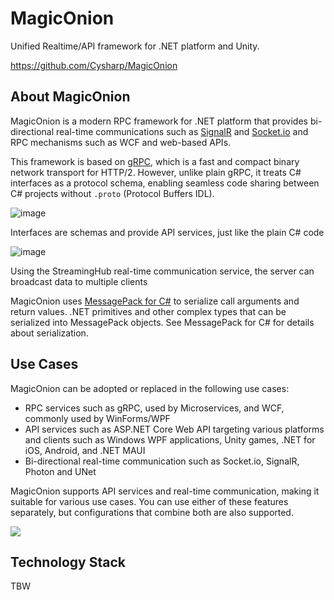 # MagicOnion

Unified Realtime/API framework for .NET platform and Unity.

https://github.com/Cysharp/MagicOnion

## About MagicOnion

MagicOnion is a modern RPC framework for .NET platform that provides bi-directional real-time communications such as [SignalR](https://github.com/aspnet/AspNetCore/tree/master/src/SignalR) and [Socket.io](https://socket.io/) and RPC mechanisms such as WCF and web-based APIs.

This framework is based on [gRPC](https://grpc.io/), which is a fast and compact binary network transport for HTTP/2. However, unlike plain gRPC, it treats C# interfaces as a protocol schema, enabling seamless code sharing between C# projects without `.proto` (Protocol Buffers IDL).

![image](https://user-images.githubusercontent.com/46207/50965239-c4fdb000-1514-11e9-8365-304c776ffd77.png)

Interfaces are schemas and provide API services, just like the plain C# code

![image](https://user-images.githubusercontent.com/46207/50965825-7bae6000-1516-11e9-9501-dc91582f4d1b.png)

Using the StreamingHub real-time communication service, the server can broadcast data to multiple clients

MagicOnion uses [MessagePack for C#](https://github.com/neuecc/MessagePack-CSharp) to serialize call arguments and return values. .NET primitives and other complex types that can be serialized into MessagePack objects. See MessagePack for C# for details about serialization.

## Use Cases

MagicOnion can be adopted or replaced in the following use cases:

- RPC services such as gRPC, used by Microservices, and WCF, commonly used by WinForms/WPF
- API services such as ASP.NET Core Web API targeting various platforms and clients such as Windows WPF applications, Unity games, .NET for iOS, Android, and .NET MAUI
- Bi-directional real-time communication such as Socket.io, SignalR, Photon and UNet

MagicOnion supports API services and real-time communication, making it suitable for various use cases. You can use either of these features separately, but configurations that combine both are also supported.

![](/img/docs/fig-usecase.png)

## Technology Stack
TBW
